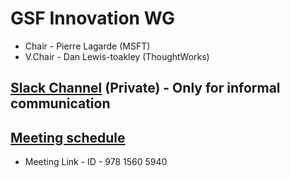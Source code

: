 # GSF Innovation WG

- Chair - Pierre Lagarde (MSFT)
- V.Chair - Dan Lewis-toakley (ThoughtWorks)

## [Slack Channel](https://greensoftware-zzk1035.slack.com/archives/C024C0GB3LP) (Private) - Only for informal communication

## [Meeting schedule](https://lists.greensoftware.io/g/innovation/calendar)
- Meeting Link -  ID - 978 1560 5940
